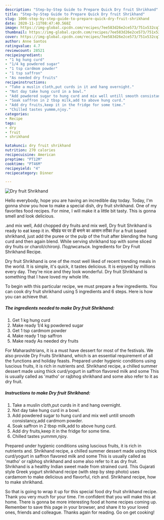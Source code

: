 ```yaml
---
description: "Step-by-Step Guide to Prepare Quick Dry fruit Shrikhand"
title: "Step-by-Step Guide to Prepare Quick Dry fruit Shrikhand"
slug: 1006-step-by-step-guide-to-prepare-quick-dry-fruit-shrikhand
date: 2020-11-11T08:47:40.568Z
image: https://img-global.cpcdn.com/recipes/7ee583d26e2ce573/751x532cq70/dry-fruit-shrikhand-recipe-main-photo.jpg
thumbnail: https://img-global.cpcdn.com/recipes/7ee583d26e2ce573/751x532cq70/dry-fruit-shrikhand-recipe-main-photo.jpg
cover: https://img-global.cpcdn.com/recipes/7ee583d26e2ce573/751x532cq70/dry-fruit-shrikhand-recipe-main-photo.jpg
author: Anne Santos
ratingvalue: 4.7
reviewcount: 28521
recipeingredient:
- "1 kg hung curd"
- "1/4 kg powdered sugar"
- "1 tsp cardmom powder"
- "1 tsp saffron"
- "As needed dry fruits"
recipeinstructions:
- "Take a muslin cloth,put curds in it and hang overnight."
- "Nxt day take hung curd in a bowl."
- "Add powdered sugar to hung curd and mix well untill smooth consistancy,add cardmom powder."
- "Soak saffron in 2 tbsp milk,add to above hung curd."
- "Add dry fruits,keep it in the fridge for some time."
- "Chilled tastes yummm,njoy."
categories:
- Recipe
tags:
- dry
- fruit
- shrikhand

katakunci: dry fruit shrikhand 
nutrition: 270 calories
recipecuisine: American
preptime: "PT12M"
cooktime: "PT46M"
recipeyield: "4"
recipecategory: Dinner

---
```



![Dry fruit Shrikhand](https://img-global.cpcdn.com/recipes/7ee583d26e2ce573/751x532cq70/dry-fruit-shrikhand-recipe-main-photo.jpg)

Hello everybody, hope you are having an incredible day today. Today, I'm gonna show you how to make a special dish, dry fruit shrikhand. One of my favorites food recipes. For mine, I will make it a little bit tasty. This is gonna smell and look delicious.

.and mix well, Add chopped dry fruits and mix well, Dry fruit Shrikhand is ready to eat keep it in. श्रीखंड घर पर ही बनाने का आसान तरीका For a fruit based shrikhand, just add the puree or the pulp of the fruit after blending the hung curd and then again blend. While serving shrikhand top with some sliced dry fruits or charoli/chironji. Подписаться. Ingredients for Dry Fruit Shrikhand Recipe.

Dry fruit Shrikhand is one of the most well liked of recent trending meals in the world. It is simple, it's quick, it tastes delicious. It is enjoyed by millions every day. They're nice and they look wonderful. Dry fruit Shrikhand is something that I have loved my whole life.


To begin with this particular recipe, we must prepare a few ingredients. You can cook dry fruit shrikhand using 5 ingredients and 6 steps. Here is how you can achieve that.

<!--inarticleads1-->

##### The ingredients needed to make Dry fruit Shrikhand:

1. Get 1 kg hung curd
1. Make ready 1/4 kg powdered sugar
1. Get 1 tsp cardmom powder
1. Make ready 1 tsp saffron
1. Make ready As needed dry fruits


For Maharashtrians, it is a must have dessert for most of the festivals. We also provide Dry Fruits Shrikhand, which is an essential requirement of all the functions and holiday feasts. Prepared under hygienic conditions using luscious fruits, it is rich in nutrients and. Shrikhand recipe, a chilled summer dessert made using thick curd/yogurt in saffron flavored milk and some This is usually called as &#39;matho&#39; or rajbhog shrikhand and some also refer to it as dry fruit. 

<!--inarticleads2-->

##### Instructions to make Dry fruit Shrikhand:

1. Take a muslin cloth,put curds in it and hang overnight.
1. Nxt day take hung curd in a bowl.
1. Add powdered sugar to hung curd and mix well untill smooth consistancy,add cardmom powder.
1. Soak saffron in 2 tbsp milk,add to above hung curd.
1. Add dry fruits,keep it in the fridge for some time.
1. Chilled tastes yummm,njoy.


Prepared under hygienic conditions using luscious fruits, it is rich in nutrients and. Shrikhand recipe, a chilled summer dessert made using thick curd/yogurt in saffron flavored milk and some This is usually called as &#39;matho&#39; or rajbhog shrikhand and some also refer to it as dry fruit. Shrikhand is a healthy Indian sweet made from strained curd. This Gujarati style Greek yogurt shrikhand recipe (with step by step photo) uses cardamom to make delicious and flavorful, rich and. Shrikhand recipe, how to make shrikhand. 

So that is going to wrap it up for this special food dry fruit shrikhand recipe. Thank you very much for your time. I'm confident that you will make this at home. There is gonna be more interesting food at home recipes coming up. Remember to save this page in your browser, and share it to your loved ones, friends and colleague. Thanks again for reading. Go on get cooking!
